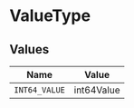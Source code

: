 # ValueType


## Values

| Name          | Value         |
| ------------- | ------------- |
| `INT64_VALUE` | int64Value    |